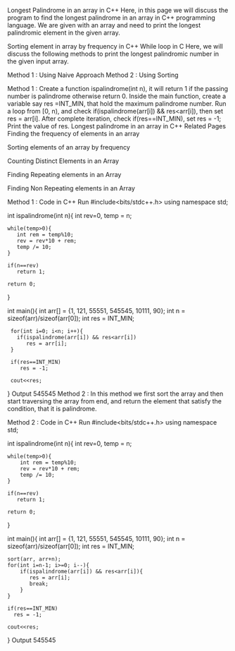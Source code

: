 Longest Palindrome in an array in C++
Here, in this page we will discuss the program to find the longest palindrome in an array in C++ programming language. We are given with an array and need to print the longest palindromic element in the given array.

Sorting element in array by frequency in C++
While loop in C
Here, we will discuss the following methods to print the longest palindromic number in the given input array.

Method 1 : Using Naive Approach
Method 2 : Using Sorting
 
Method 1 :
Create a function ispalindrome(int n), it will return 1 if the passing number is palindrome otherwise return 0.
Inside the main function, create a variable say res =INT_MIN, that hold the maximum palindrome number.
Run a loop from [0, n),  and check if(ispalindrome(arr[i]) && res<arr[i]), then set res = arr[i].
After complete iteration, check if(res==INT_MIN), set res = -1;
Print the value of res.
Longest palindrome in an array in C++
Related Pages
Finding the frequency of elements in an array

Sorting elements of an array by frequency

Counting Distinct Elements in an Array

Finding  Repeating elements in an Array

Finding Non Repeating elements in an Array

Method 1 : Code in C++
Run
#include<bits/stdc++.h>
using namespace std;

int ispalindrome(int n){
    int rev=0, temp = n;

    while(temp>0){
       int rem = temp%10;
       rev = rev*10 + rem;
       temp /= 10;
    }

    if(n==rev)
       return 1;

    return 0;
}

int main(){
     int arr[] = {1, 121, 55551, 545545, 10111, 90};
     int n = sizeof(arr)/sizeof(arr[0]);
     int res = INT_MIN;

     for(int i=0; i<n; i++){
       if(ispalindrome(arr[i]) && res<arr[i])
          res = arr[i];
     }

     if(res==INT_MIN)
        res = -1;

     cout<<res;
}
Output
545545
Method 2 :
In this method we first sort the array and then start traversing the array from end, and return the element that satisfy the condition, that it is palindrome.

Method 2 : Code in C++
Run
#include<bits/stdc++.h>
using namespace std;

int ispalindrome(int n){
    int rev=0, temp = n;

    while(temp>0){
        int rem = temp%10;
        rev = rev*10 + rem;
        temp /= 10;
    }

    if(n==rev)
       return 1;

    return 0;
}

int main(){
    int arr[] = {1, 121, 55551, 545545, 10111, 90};
    int n = sizeof(arr)/sizeof(arr[0]);
    int res = INT_MIN;

    sort(arr, arr+n);
    for(int i=n-1; i>=0; i--){
        if(ispalindrome(arr[i]) && res<arr[i]){
           res = arr[i];
           break;
        }
    }

    if(res==INT_MIN)
      res = -1;

    cout<<res;
}
Output
545545
